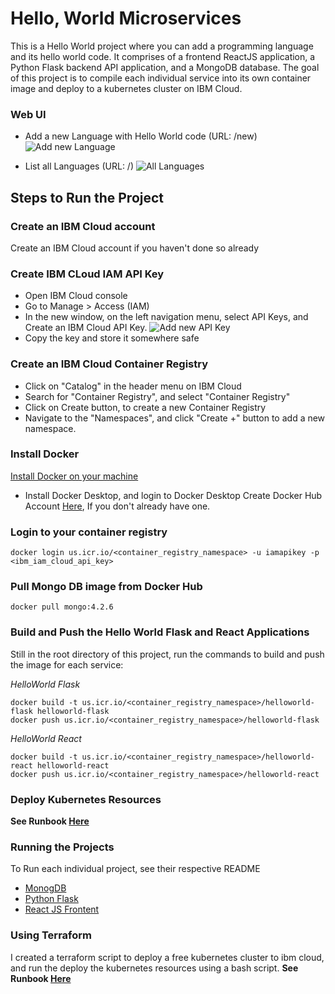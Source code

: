 # Hello, World Microservices

This is a Hello World project where you can add a programming language and its hello world code. It comprises of a frontend ReactJS application, a Python Flask backend API application, and a MongoDB database. The goal of this project is to compile each individual service into its own container image and deploy to a kubernetes cluster on IBM Cloud.

### Web UI
- Add a new Language with Hello World code (URL: /new)
![Add new Language](https://github.com/nifeoluyemi/helloworld-microservices/blob/master/helloworld-media/new-language.png)

- List all Languages (URL: /)
![All Languages](https://github.com/nifeoluyemi/helloworld-microservices/blob/master/helloworld-media/all-languages.png)


## Steps to Run the Project

### Create an IBM Cloud account 
Create an IBM Cloud account if you haven't done so already

### Create IBM CLoud IAM API Key
- Open IBM Cloud console
- Go to Manage > Access (IAM)
- In the new window, on the left navigation menu, select API Keys, and Create an IBM Cloud API Key.
![Add new API Key](https://github.com/nifeoluyemi/helloworld-microservices/blob/master/helloworld-media/apikeys.png)
- Copy the key and store it somewhere safe

### Create an IBM Cloud Container Registry
- Click on "Catalog" in the header menu on IBM Cloud
- Search for "Container Registry", and select "Container Registry"
- Click on Create button, to create a new Container Registry
- Navigate to the "Namespaces", and click "Create +" button to add a new namespace.


### Install Docker
[Install Docker on your machine](https://docs.docker.com/engine/installation/)

- Install Docker Desktop, and login to Docker Desktop
Create Docker Hub Account [Here](https://hub.docker.com/), If you don't already have one.

### Login to your container registry
```
docker login us.icr.io/<container_registry_namespace> -u iamapikey -p <ibm_iam_cloud_api_key>
```

### Pull Mongo DB image from Docker Hub
```
docker pull mongo:4.2.6
```

### Build and Push the Hello World Flask and React Applications
Still in the root directory of this project, run the commands to build and push the image for each service:

_HelloWorld Flask_
```
docker build -t us.icr.io/<container_registry_namespace>/helloworld-flask helloworld-flask
docker push us.icr.io/<container_registry_namespace>/helloworld-flask
```

_HelloWorld React_
```
docker build -t us.icr.io/<container_registry_namespace>/helloworld-react helloworld-react
docker push us.icr.io/<container_registry_namespace>/helloworld-react
```

### Deploy Kubernetes Resources
**See Runbook [Here](https://github.ibm.com/nife/helloworld-ms/blob/master/helloworld-terraform/README.md)**

### Running the Projects
To Run each individual project, see their respective README
- [MonogDB](https://github.ibm.com/nife/helloworld-ms/blob/master/helloworld-mongodb/README.md)
- [Python Flask](https://github.ibm.com/nife/helloworld-ms/blob/master/helloworld-flask/README.md)
- [React JS Frontent](https://github.ibm.com/nife/helloworld-ms/blob/master/helloworld-react/README.md)


### Using Terraform
I created a terraform script to deploy a free kubernetes cluster to ibm cloud, and run the deploy the kubernetes resources using a bash script.
**See Runbook [Here](https://github.ibm.com/nife/helloworld-ms/blob/master/helloworld-terraform/README.md)**
